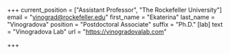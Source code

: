 +++
current_position = ["Assistant Professor", "The Rockefeller University"]
email = "vinograd@rockefeller.edu"
first_name = "Ekaterina"
last_name = "Vinogradova"
position = "Postdoctoral Associate"
suffix = "Ph.D."
[lab]
text = "Vinogradova Lab"
url = "https://vinogradovalab.com"

+++
